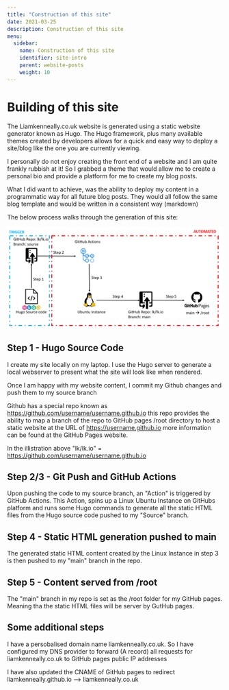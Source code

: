 ```yaml
---
title: "Construction of this site"
date: 2021-03-25
description: Construction of this site
menu:
  sidebar:
    name: Construction of this site
    identifier: site-intro
    parent: website-posts
    weight: 10
---
```



# Building of this site
The Liamkenneally.co.uk website is generated using a static website generator known as Hugo. The Hugo framework, plus many available themes created by developers allows for a quick and easy way to deploy a site/blog like the one you are currently viewing. 

I personally do not enjoy creating the front end of a website and I am quite frankly rubbish at it! So I grabbed a theme that would allow me to create a personal bio and provide a platform for me to create my blog posts.

What I did want to achieve, was the ability to deploy my content in a programmatic way for all future blog posts. They would all follow the same blog template and would be written in a consistent way (markdown)

The below process walks through the generation of this site:

![Website Example](website.png)

## Step 1 - Hugo Source Code 
I create my site locally on my laptop. I use the Hugo server to generate a local webserver to present what the site will look like when rendered. 

Once I am happy with my website content, I commit my Github changes and push them to my source branch

Github has a special repo known as https://github.com/username/username.github.io this repo provides the ability to map a branch of the repo to GitHub pages /root directory to host a static website at the URL of https://username.github.io more information can be found at the GitHub Pages website.

In the illistration above "lk/lk.io" = https://github.com/username/username.github.io

## Step 2/3 - Git Push and GitHub Actions
Upon pushing the code to my source branch, an "Action" is triggered by GitHub Actions. This Action, spins up a Linux Ubuntu Instance on GitHubs platform and runs some Hugo commands to generate all the static HTML files from the Hugo source code pushed to my "Source" branch.

## Step 4 - Static HTML generation pushed to main
The generated static HTML content created by the Linux Instance in step 3 is then pushed to my "main" branch in the repo.

## Step 5 - Content served from /root
The "main" branch in my repo is set as the /root folder for my GitHub pages. Meaning tha the static HTML files will be server by GutHub pages.

## Some additional steps 
I have a persobalised domain name liamkenneally.co.uk. 
So I have configured my DNS provider to forward (A record) all requests for liamkenneally.co.uk to GitHub pages public IP addresses

I have also updated the CNAME of GitHub pages to redirect liamkenneally.github.io --> liamkenneally.co.uk